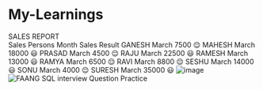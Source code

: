 # My-Learnings
SALES REPORT			
Sales Persons	Month	Sales	Result
GANESH	March	7500	😌
MAHESH	March	18000	😃
PRASAD	March	4500	😌
RAJU	March	22500	😃
RAMESH	March	13000	😃
RAMYA	March	6500	😌
RAVI	March	8800	😌
SESHU	March	14000	😃
SONU	March	4000	😌
SURESH	March	35000	😃
![image](https://user-images.githubusercontent.com/66559457/222322235-b4c13ce4-d7a7-4ca7-9f65-b85ae1266341.png)
![FAANG SQL interview Question Practice](https://user-images.githubusercontent.com/66559457/222329362-3c09636e-326a-49b2-821b-f4d417e4956f.png)

